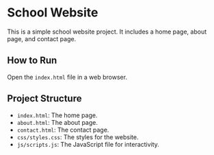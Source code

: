# School Website

This is a simple school website project. It includes a home page, about page, and contact page.

## How to Run

Open the `index.html` file in a web browser.

## Project Structure

- `index.html`: The home page.
- `about.html`: The about page.
- `contact.html`: The contact page.
- `css/styles.css`: The styles for the website.
- `js/scripts.js`: The JavaScript file for interactivity.

